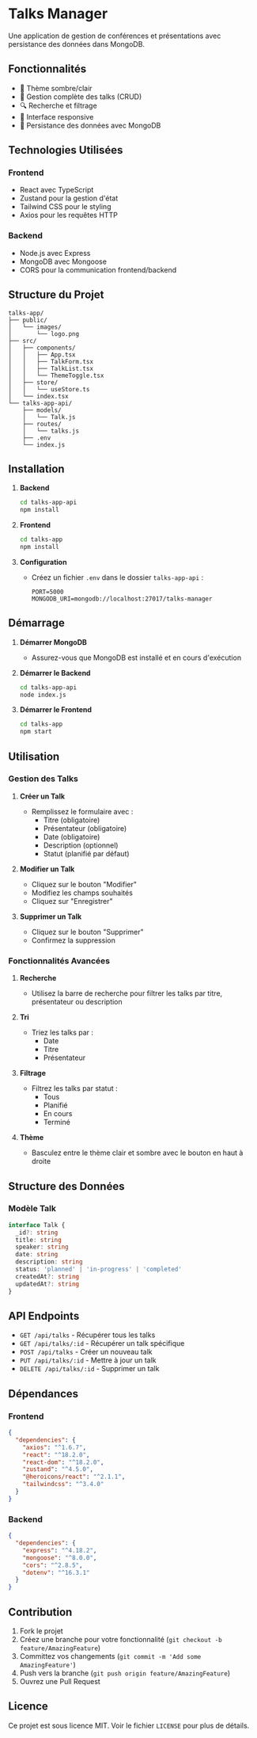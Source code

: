 # Talks Manager

Une application de gestion de conférences et présentations avec persistance des données dans MongoDB.

## Fonctionnalités

- 🎨 Thème sombre/clair
- 📝 Gestion complète des talks (CRUD)
- 🔍 Recherche et filtrage
- 📱 Interface responsive
- 💾 Persistance des données avec MongoDB

## Technologies Utilisées

### Frontend
- React avec TypeScript
- Zustand pour la gestion d'état
- Tailwind CSS pour le styling
- Axios pour les requêtes HTTP

### Backend
- Node.js avec Express
- MongoDB avec Mongoose
- CORS pour la communication frontend/backend

## Structure du Projet

```
talks-app/
├── public/
│   └── images/
│       └── logo.png
├── src/
│   ├── components/
│   │   ├── App.tsx
│   │   ├── TalkForm.tsx
│   │   ├── TalkList.tsx
│   │   └── ThemeToggle.tsx
│   ├── store/
│   │   └── useStore.ts
│   └── index.tsx
└── talks-app-api/
    ├── models/
    │   └── Talk.js
    ├── routes/
    │   └── talks.js
    ├── .env
    └── index.js
```

## Installation

1. **Backend**
   ```bash
   cd talks-app-api
   npm install
   ```

2. **Frontend**
   ```bash
   cd talks-app
   npm install
   ```

3. **Configuration**
   - Créez un fichier `.env` dans le dossier `talks-app-api` :
     ```
     PORT=5000
     MONGODB_URI=mongodb://localhost:27017/talks-manager
     ```

## Démarrage

1. **Démarrer MongoDB**
   - Assurez-vous que MongoDB est installé et en cours d'exécution

2. **Démarrer le Backend**
   ```bash
   cd talks-app-api
   node index.js
   ```

3. **Démarrer le Frontend**
   ```bash
   cd talks-app
   npm start
   ```

## Utilisation

### Gestion des Talks

1. **Créer un Talk**
   - Remplissez le formulaire avec :
     - Titre (obligatoire)
     - Présentateur (obligatoire)
     - Date (obligatoire)
     - Description (optionnel)
     - Statut (planifié par défaut)

2. **Modifier un Talk**
   - Cliquez sur le bouton "Modifier"
   - Modifiez les champs souhaités
   - Cliquez sur "Enregistrer"

3. **Supprimer un Talk**
   - Cliquez sur le bouton "Supprimer"
   - Confirmez la suppression

### Fonctionnalités Avancées

1. **Recherche**
   - Utilisez la barre de recherche pour filtrer les talks par titre, présentateur ou description

2. **Tri**
   - Triez les talks par :
     - Date
     - Titre
     - Présentateur

3. **Filtrage**
   - Filtrez les talks par statut :
     - Tous
     - Planifié
     - En cours
     - Terminé

4. **Thème**
   - Basculez entre le thème clair et sombre avec le bouton en haut à droite

## Structure des Données

### Modèle Talk
```typescript
interface Talk {
  _id?: string
  title: string
  speaker: string
  date: string
  description: string
  status: 'planned' | 'in-progress' | 'completed'
  createdAt?: string
  updatedAt?: string
}
```

## API Endpoints

- `GET /api/talks` - Récupérer tous les talks
- `GET /api/talks/:id` - Récupérer un talk spécifique
- `POST /api/talks` - Créer un nouveau talk
- `PUT /api/talks/:id` - Mettre à jour un talk
- `DELETE /api/talks/:id` - Supprimer un talk

## Dépendances

### Frontend
```json
{
  "dependencies": {
    "axios": "^1.6.7",
    "react": "^18.2.0",
    "react-dom": "^18.2.0",
    "zustand": "^4.5.0",
    "@heroicons/react": "^2.1.1",
    "tailwindcss": "^3.4.0"
  }
}
```

### Backend
```json
{
  "dependencies": {
    "express": "^4.18.2",
    "mongoose": "^8.0.0",
    "cors": "^2.8.5",
    "dotenv": "^16.3.1"
  }
}
```

## Contribution

1. Fork le projet
2. Créez une branche pour votre fonctionnalité (`git checkout -b feature/AmazingFeature`)
3. Committez vos changements (`git commit -m 'Add some AmazingFeature'`)
4. Push vers la branche (`git push origin feature/AmazingFeature`)
5. Ouvrez une Pull Request

## Licence

Ce projet est sous licence MIT. Voir le fichier `LICENSE` pour plus de détails.